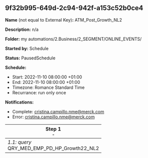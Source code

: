 ## 9f32b995-649d-2c94-942f-a153c52b0ce4

**Name** (not equal to External Key)**:** ATM_Post_Growth_NL2

**Description:** n/a

**Folder:** my automations/2.Business/2_SEGMENT/ONLINE_EVENTS/

**Started by:** Schedule

**Status:** PausedSchedule

**Schedule:**

* Start: 2022-11-10 08:00:00 +01:00
* End: 2022-11-10 08:00:00 +01:00
* Timezone: Romance Standard Time
* Recurrance: run only once

**Notifications:**

* Complete: cristina.campillo.nme@merck.com
* Error: cristina.campillo.nme@merck.com

| Step 1<br>_<small>-</small>_ |
| --- |
| _1.1: query_<br>QRY_MED_EMP_PD_HP_Growth22_NL2 |
